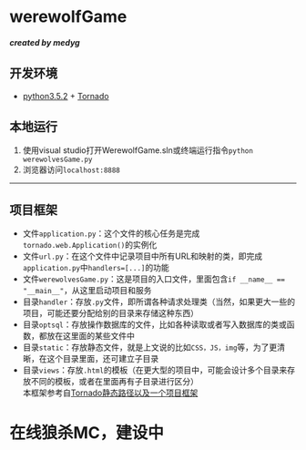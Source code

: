 # werewolfGame 
##### created by medyg

## 开发环境
* [python3.5.2](https://www.python.org/ftp/python/3.5.2/python-3.5.2.exe) + [Tornado](http://www.tornadoweb.org/en/stable/)

## 本地运行
1. 使用visual studio打开WerewolfGame.sln或终端运行指令`python werewolvesGame.py`  
2. 浏览器访问`localhost:8888`

- - -  
## 项目框架
- 文件`application.py`：这个文件的核心任务是完成`tornado.web.Application()`的实例化  
- 文件`url.py`：在这个文件中记录项目中所有URL和映射的类，即完成`application.py`中`handlers=[...]`的功能  
- 文件`werewolvesGame.py`：这是项目的入口文件，里面包含`if __name__ == "__main__"`，从这里启动项目和服务  
- 目录`handler`：存放`.py`文件，即所谓各种请求处理类（当然，如果更大一些的项目，可能还要分配给别的目录来存储这种东西）  
- 目录`optsql`：存放操作数据库的文件，比如各种读取或者写入数据库的类或函数，都放在这里面的某些文件中  
- 目录`static`：存放静态文件，就是上文说的比如`CSS，JS，img`等，为了更清晰，在这个目录里面，还可建立子目录  
- 目录`views`：存放`.html`的模板（在更大型的项目中，可能会设计多个目录来存放不同的模板，或者在里面再有子目录进行区分）  
本框架参考自[Tornado静态路径以及一个项目框架](https://segmentfault.com/a/1190000000743589)  

# 在线狼杀MC，建设中
